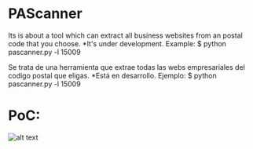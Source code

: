 # PAScanner

Its is about a tool which can extract all business websites from an postal code that you choose. 
*It's under development. 
Example:
$ python pascanner.py -l 15009 

Se trata de una herramienta que extrae todas las webs empresariales del codigo postal que eligas.
*Está en desarrollo.
Ejemplo:
$ python pascanner.py -l 15009 

# PoC:

![alt text](https://fotos.subefotos.com/55c8039d89727a758c7c535708ec166ao.png)
